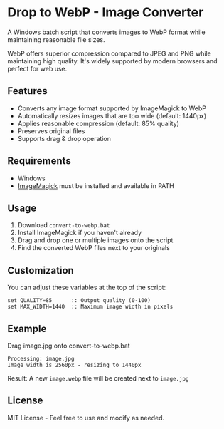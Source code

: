 # Drop to WebP - Image Converter

A Windows batch script that converts images to WebP format while maintaining reasonable file sizes.

WebP offers superior compression compared to JPEG and PNG while maintaining high quality.
It's widely supported by modern browsers and perfect for web use.

## Features

- Converts any image format supported by ImageMagick to WebP
- Automatically resizes images that are too wide (default: 1440px)
- Applies reasonable compression (default: 85% quality)
- Preserves original files
- Supports drag & drop operation

## Requirements

- Windows
- [ImageMagick](https://imagemagick.org/script/download.php#windows) must be installed and available in PATH

## Usage

1. Download `convert-to-webp.bat`
2. Install ImageMagick if you haven't already
3. Drag and drop one or multiple images onto the script
4. Find the converted WebP files next to your originals

## Customization

You can adjust these variables at the top of the script:

```batch
set QUALITY=85      :: Output quality (0-100)
set MAX_WIDTH=1440  :: Maximum image width in pixels
```

## Example

Drag image.jpg onto convert-to-webp.bat

```plaintext
Processing: image.jpg
Image width is 2560px - resizing to 1440px
```

Result: A new `image.webp` file will be created next to `image.jpg`

## License

MIT License - Feel free to use and modify as needed.
